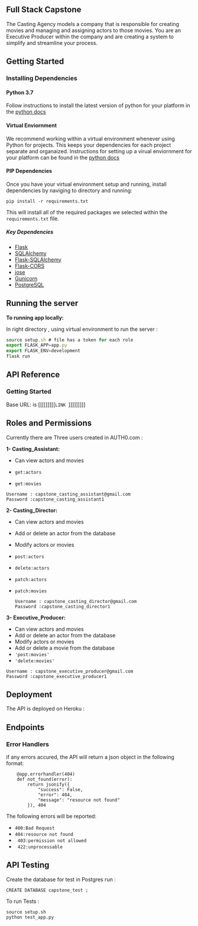 

## Full Stack Capstone

The Casting Agency models a company that is responsible for creating movies and managing and assigning actors to those movies. You are an Executive Producer within the company and are creating a system to simplify and streamline your process.



## Getting Started

### Installing Dependencies

#### Python 3.7

Follow instructions to install the latest version of python for your platform in the [python docs](https://docs.python.org/3/using/unix.html#getting-and-installing-the-latest-version-of-python)

#### Virtual Enviornment

We recommend working within a virtual environment whenever using Python for projects. This keeps your dependencies for each project separate and organaized. Instructions for setting up a virual enviornment for your platform can be found in the [python docs](https://packaging.python.org/guides/installing-using-pip-and-virtual-environments/)

#### PIP Dependencies

Once you have your virtual environment setup and running, install dependencies by naviging to  directory and running:

```
pip install -r requirements.txt
```

This will install all of the required packages we selected within the `requirements.txt` file.

##### Key Dependencies

- [Flask](http://flask.pocoo.org/) 
- [SQLAlchemy](https://www.sqlalchemy.org/)
- [Flask-SQLAlchemy](https://flask-sqlalchemy.palletsprojects.com/en/2.x/) 
- [Flask-CORS](https://flask-cors.readthedocs.io/en/latest/#)
- [jose](https://python-jose.readthedocs.io/en/latest/) 
- [Gunicorn](https://gunicorn.org/)
- [PostgreSQL](https://www.postgresql.org/)

## Running the server

**To running app locally:** 

In right directory , using virtual environment to run the server : 

```javascript
source setup.sh # file has a token for each role
export FLASK_APP=app.py
export FLASK_ENV=development
flask run
```



## API Reference

### Getting Started

Base URL: is  [[[[[[[[[`LINK `]]]]]]]]]

## Roles and Permissions

Currently there are Three users created in AUTH0.com : 

**1- Casting_Assistant:**

- Can view actors and movies

- `get:actors`
- `get:movies`

```
Username : capstone_casting_assistant@gmail.com
Password :capstone_casting_assistant1
```

**2- Casting_Director:**

- Can view actors and movies

- Add or delete an actor from the database

- Modify actors or movies

- `post:actors`

- `delete:actors`

- `patch:actors`

- `patch:movies`

  ```
  Username : capstone_casting_director@gmail.com
  Password :capstone_casting_director1
  ```

**3- Executive_Producer:**

- Can view actors and movies
- Add or delete an actor from the database
- Modify actors or movies
- Add or delete a movie from the database
- `'post:movies'`
- `'delete:movies'`

```
Username : capstone_executive_producer@gmail.com
Password :capstone_executive_producer1
```

## Deployment

The API is deployed on Heroku : 

## Endpoints

 



### Error Handlers

if any errors accured, the API will return a json object in the following format:

```
    @app.errorhandler(404)
    def not_found(error):
        return jsonify({
            "success": False,
            "error": 404,
            "message": "resource not found"
        }), 404
```

The following errors will be reported:

- `400:Bad Request`
- `404:resource not found`
- ` 403:permission not allowed`
- ` 422:unprocessable`

## API Testing

Create the database for test in Postgres run :

```
CREATE DATABASE capstone_test ;
```

To run Tests :

```
source setup.sh 
python test_app.py
```

